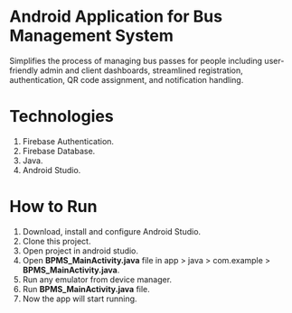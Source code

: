 # Android Application for Bus Management System
Simplifies the process of managing bus passes for people including user-friendly admin and client dashboards, streamlined registration, authentication, QR code assignment, and notification handling.
# Technologies
1. Firebase Authentication.
2. Firebase Database.
3. Java.
4. Android Studio.
# How to Run
1. Download, install and configure Android Studio.
2. Clone this project.
3. Open project in android studio.
4. Open **BPMS_MainActivity.java** file in app > java > com.example > **BPMS_MainActivity.java**.
5. Run any emulator from device manager.
6. Run **BPMS_MainActivity.java** file.
7. Now the app will start running.
